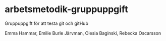 # arbetsmetodik-gruppuppgift

Gruppuppgift för att testa git och gitHub


Emma Hammar, 
Emilie Burle Järvman, 
Olesia Baginski, 
Rebecka Oscarsson
